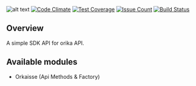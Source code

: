 ![alt text](https://david-dm.org/yoctore/yocto-orika.svg "Dependencies Status")
[![Code Climate](https://codeclimate.com/github/yoctore/yocto-orika/badges/gpa.svg)](https://codeclimate.com/github/yoctore/yocto-orika)
[![Test Coverage](https://codeclimate.com/github/yoctore/yocto-orika/badges/coverage.svg)](https://codeclimate.com/github/yoctore/yocto-orika/coverage)
[![Issue Count](https://codeclimate.com/github/yoctore/yocto-orika/badges/issue_count.svg)](https://codeclimate.com/github/yoctore/yocto-orika)
[![Build Status](https://travis-ci.org/yoctore/yocto-orika.svg?branch=master)](https://travis-ci.org/yoctore/yocto-orika)

## Overview

A simple SDK API for orika API.

## Available modules 

- Orkaisse (Api Methods & Factory)